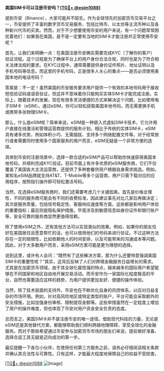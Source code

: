 **美国SIM卡可以注册币安吗？[[TG💪+ @esim1088](https://t.me/s/esim1088)]**

提到币安（Binance），大家可能并不陌生。作为全球领先的加密货币交易平台之一，币安提供了丰富的数字货币交易服务，包括比特币、以太坊等主流币种以及各种新兴代币的买卖。然而，对于不少想要使用币安的用户来说，有一个问题常常困扰着他们：如果我在美国，是不是一定要有当地的SIM卡才能注册并正常使用币安呢？

首先，让我们来明确一点：在美国注册币安确实需要完成KYC（了解你的客户）验证流程。这个过程是为了确保平台上的用户身份合法合规，同时也是为了符合相关法律法规的要求。在KYC过程中，通常需要提供身份证件照片、地址证明以及手机号码等信息。而这里的手机号码，正是很多人关心的重点——是否必须使用美国本地的电话号码？

答案是：不一定！虽然美国的币安服务要求用户提供一个有效的本地号码用于接收短信验证码或语音验证，但这并不意味着你只能购买实体SIM卡才能完成注册。实际上，随着技术的发展，现在有很多灵活便捷的方式来解决这个问题，比如使用电子SIM卡（eSIM）。通过eSIM，你可以轻松获取美国本地号码，而无需更换手机或携带多张物理SIM卡。

那么，什么是eSIM呢？简单来说，eSIM是一种嵌入式虚拟SIM卡技术，它允许用户直接在线激活和管理运营商提供的服务计划。相比于传统的实体SIM卡，eSIM具有诸多优势，例如体积小巧、无需插拔、支持多个网络配置文件等。对于经常旅行或者需要同时使用多个国家服务的用户而言，eSIM无疑是一个非常方便的选择。

具体到币安的注册场景中，选择一款合适的eSIM产品可以帮助你快速获得美国本地号码，并顺利完成KYC验证。目前市面上有许多优质的eSIM服务商，它们不仅覆盖了美国各大主流运营商，还提供了多种套餐供用户根据自身需求挑选。例如，某知名eSIM品牌就支持AT&T、T-Mobile等多个运营商，用户只需下载对应的应用程序，按照指引操作即可轻松激活号码。

当然，在选择eSIM服务商时，我们还需要考虑几个关键因素。首先是价格合理性，不同的服务商可能会有不同的收费标准，因此建议事先对比几家后再做决定；其次是服务质量，包括信号稳定性、客服响应速度等方面，这些都是影响用户体验的重要指标；最后则是隐私保护措施，毕竟涉及到敏感信息如身份证件和银行账户等，安全可靠的服务商显然更值得信赖。

除了使用eSIM之外，还有其他方法可以实现类似的效果。例如，如果你的朋友恰好在美国居住且愿意帮忙的话，也可以借用他们的号码来进行验证。不过这种方法存在一定的局限性，比如依赖他人的时间安排，以及可能带来的沟通成本等问题。因此，对于大多数用户而言，采用eSIM方案可能是更为理想的选择。

说到这里，或许有人会问：“既然有了这些解决方案，那为什么还要特意强调美国SIM卡的重要性呢？”其实，这背后反映了人们对跨境金融服务日益增长的需求。尤其是在加密货币领域，由于其全球化属性强的特点，越来越多的国际用户希望能够在不同国家和地区自由地开展交易活动。而币安作为一家国际化程度极高的平台，自然也需要适应这样的趋势，为用户提供更加友好、便捷的操作体验。

当然，除了技术层面的支持外，币安也在不断优化自身的风控体系，以应对日益复杂的市场环境。例如，针对高风险地区或特定类型的账户，平台可能会采取额外的安全措施，比如加强身份审核、限制提现金额等。这些举措虽然在一定程度上增加了用户的操作难度，但也体现了币安对用户资金安全负责的态度。

总而言之，美国SIM卡并不是注册币安的唯一途径。借助现代科技的力量，无论是eSIM还是其他替代方案，都能够帮助我们顺利跨越地理障碍，享受全球化的金融服务。而对于那些希望通过币安参与加密货币市场的朋友们来说，提前做好准备、选择合适工具无疑是迈向成功的第一步。

最后提醒一下各位小伙伴，在使用任何第三方服务之前，请务必仔细阅读相关条款并确认其合法性与可靠性。只有这样，才能最大程度地保障自己的权益不受损害。

[[TG💪+ @esim1088](https://t.me/s/esim1088) ![Image](https://i.postimg.cc/4NQfJmqS/Snipaste-2025-05-13-00-14-12.png)]
